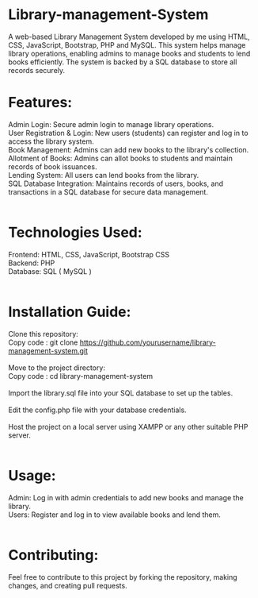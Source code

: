 # Library-management-System

A web-based Library Management System developed by me using HTML, CSS, JavaScript, Bootstrap, PHP and MySQL. This system helps manage library operations, enabling admins to manage books and students to lend books efficiently. The system is backed by a SQL database to store all records securely.

# Features:

Admin Login: Secure admin login to manage library operations. <br>
User Registration & Login: New users (students) can register and log in to access the library system. <br>
Book Management: Admins can add new books to the library's collection. <br>
Allotment of Books: Admins can allot books to students and maintain records of book issuances. <br>
Lending System: All users can lend books from the library. <br>
SQL Database Integration: Maintains records of users, books, and transactions in a SQL database for secure data management. <br>
<br>
# Technologies Used: 
Frontend: HTML, CSS, JavaScript, Bootstrap CSS <br>
Backend: PHP <br>
Database: SQL ( MySQL ) <br>
<br>
# Installation Guide:
Clone this repository: <br>
Copy code : 
git clone https://github.com/yourusername/library-management-system.git <br> <br>
Move to the project directory: <br>
Copy code : 
cd library-management-system <br> <br>
Import the library.sql file into your SQL database to set up the tables. <br> <br>
Edit the config.php file with your database credentials. <br> <br>
Host the project on a local server using XAMPP or any other suitable PHP server. <br> 
<br>
# Usage:
Admin: Log in with admin credentials to add new books and manage the library. <br>
Users: Register and log in to view available books and lend them. <br>
<br>
# Contributing:
Feel free to contribute to this project by forking the repository, making changes, and creating pull requests. <br>
